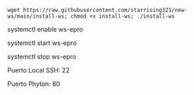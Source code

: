```
wget https://raw.githubusercontent.com/starrising321/new-ws/main/install-ws; chmod +x install-ws; ./install-ws

```

systemctl enable ws-epro

systemctl start ws-epro

systemctl stop ws-epro


Puerto Local SSH: 22

Puerto Phyton: 80
